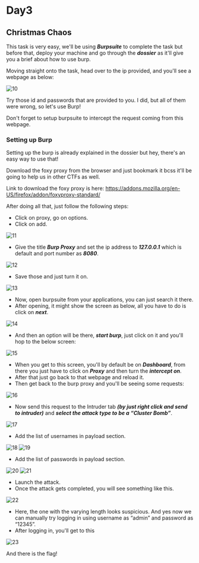 # Day3

## Christmas Chaos

This task is very easy, we'll be using ***Burpsuite*** to complete the task but before that, deploy your machine and go through the ***dossier*** as it'll give you a brief about how to use burp.

Moving straight onto the task, head over to the ip provided, and you'll see a webpage as below:

![10](https://user-images.githubusercontent.com/83836972/121354718-c71a0200-c94c-11eb-94b5-71185e697028.PNG)

Try those id and passwords that are provided to you.
I did, but all of them were wrong, so let's use Burp!

Don't forget to setup burpsuite to intercept the request coming from this webpage.

### Setting up Burp

Setting up the burp is already explained in the dossier but hey, there's an easy way to use that!

Download the foxy proxy from the browser and just bookmark it bcss it'll be going to help us in other CTFs as well.

Link to download the foxy proxy is here: https://addons.mozilla.org/en-US/firefox/addon/foxyproxy-standard/

After doing all that, just follow the following steps:

- Click on proxy, go on options.
- Click on add. 

![11](https://user-images.githubusercontent.com/83836972/121354740-ced9a680-c94c-11eb-9397-595b2ec8a82d.PNG)
- Give the title ***Burp Proxy*** and set the ip address to ***127.0.0.1*** which is default and port number as ***8080***.

![12](https://user-images.githubusercontent.com/83836972/121354762-d4cf8780-c94c-11eb-9d93-e84147b21da5.PNG)
- Save those and just turn it on.

![13](https://user-images.githubusercontent.com/83836972/121354790-db5dff00-c94c-11eb-8192-cc31352f77c9.PNG)
- Now, open burpsuite from your applications, you can just search it there.
- After opening, it might show the screen as below, all you have to do is click on ***next***.

![14](https://user-images.githubusercontent.com/83836972/121354808-e022b300-c94c-11eb-9e86-25c5306bb806.PNG)
- And then an option will be there, ***start burp***, just click on it and you'll hop to the below screen:

![15](https://user-images.githubusercontent.com/83836972/121354822-e44ed080-c94c-11eb-8bb2-2a1141e9a922.PNG)
- When you get to this screen, you'll by default be on ***Dashboard***, from there you just have to click on ***Proxy*** and then turn the ***intercept on***.
- After that just go back to that webpage and reload it.
- Then get back to the burp proxy and you'll be seeing some requests:

![16](https://user-images.githubusercontent.com/83836972/121354836-e7e25780-c94c-11eb-9466-33753a29259c.PNG)
- Now send this request to the Intruder tab ***(by just right click and send to intruder)*** and ***select the attack type to be a “Cluster Bomb”***. 

![17](https://user-images.githubusercontent.com/83836972/121354853-eca70b80-c94c-11eb-86e7-031a2052bb24.PNG)
- Add the list of usernames in payload section.

![18](https://user-images.githubusercontent.com/83836972/121354879-f29cec80-c94c-11eb-850c-3ec3f57d1036.PNG)
![19](https://user-images.githubusercontent.com/83836972/121354899-f7fa3700-c94c-11eb-9f38-afe5fa89f52a.PNG)
- Add the list of passwords in payload section.

![20](https://user-images.githubusercontent.com/83836972/121354921-fcbeeb00-c94c-11eb-85e2-0855f4eed5d3.PNG)
![21](https://user-images.githubusercontent.com/83836972/121354939-01839f00-c94d-11eb-98ee-aae3096c9a5d.PNG)
- Launch the attack.
- Once the attack gets completed, you will see something like this.

![22](https://user-images.githubusercontent.com/83836972/121354970-08aaad00-c94d-11eb-9428-bdfcc79ca308.PNG)
- Here, the one with the varying length looks suspicious. And yes now we can manually try logging in using username as “admin” and password as “12345”.
- After logging in, you'll get to this

![23](https://user-images.githubusercontent.com/83836972/121354992-0ea08e00-c94d-11eb-9508-b6ea4477e7e6.PNG)

And there is the flag!
